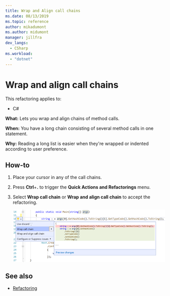 ```yaml
---
title: Wrap and Align call chains
ms.date: 08/13/2019
ms.topic: reference
author: mikadumont
ms.author: midumont
manager: jillfra
dev_langs:
  - CSharp
ms.workload:
  - "dotnet"
---
```

# Wrap and align call chains

This refactoring applies to:

- C#

**What:** Lets you wrap and align chains of method calls.

**When:** You have a long chain consisting of several method calls in one statement.

**Why:** Reading a long list is easier when they're wrapped or indented according to user preference.

## How-to

1. Place your cursor in any of the call chains.
2. Press **Ctrl**+**.** to trigger the **Quick Actions and Refactorings** menu.
3. Select **Wrap call chain** or **Wrap and align call chain** to accept the refactoring.

   ![Wrap and Align Call Chains](media/wrap-call-chain.png)

## See also

- [Refactoring](../refactoring-in-visual-studio.md)
